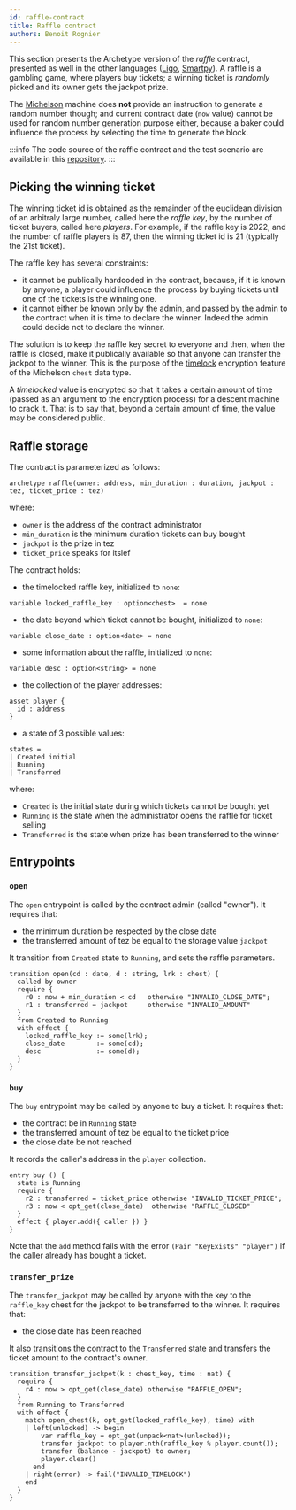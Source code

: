 ```yaml
---
id: raffle-contract
title: Raffle contract
authors: Benoit Rognier
---
```


This section presents the Archetype version of the _raffle_ contract, presented as well in the other languages ([Ligo](/ligo/write-contract-ligo/1-raffle-contract#raffle-smart-contract), [Smartpy](/smartpy/write-contract-smartpy#about-the-raffle-contract)). A raffle is a gambling game, where players buy tickets; a winning ticket is _randomly_ picked and its owner gets the jackpot prize.

The [Michelson](/michelson) machine does **not** provide an instruction to generate a random number though; and current contract date (`now` value) cannot be used for random number generation purpose either, because a baker could influence the process by selecting the time to generate the block.

:::info
The code source of the raffle contract and the test scenario are available in this [repository](https://gitlab.com/completium/archetype-raffle).
:::

## Picking the winning ticket

The winning ticket id is obtained as the remainder of the euclidean division of an arbitraly large number, called here the _raffle key_, by the number of ticket buyers, called here _players_. For example, if the raffle key is 2022, and the number of raffle players is 87, then the winning ticket id is 21 (typically the 21st ticket).

The raffle key has several constraints:
* it cannot be publically hardcoded in the contract, because, if it is known by anyone, a player could influence the process by buying tickets until one of the tickets is the winning one.
* it cannot either be known only by the admin, and passed by the admin to the contract when it is time to declare the winner. Indeed the admin could decide not to declare the winner.

The solution is to keep the raffle key secret to everyone and then, when the raffle is closed, make it publically available so that anyone can transfer the jackpot to the winner. This is the purpose of the [timelock](https://tezos.gitlab.io/alpha/timelock.html?highlight=timelock) encryption feature of the Michelson `chest` data type.

A _timelocked_ value is encrypted so that it takes a certain amount of time (passed as an argument to the encryption process) for a descent machine to crack it. That is to say that, beyond a certain amount of time, the value may be considered public.

## Raffle storage

The contract is parameterized as follows:

```archetype
archetype raffle(owner: address, min_duration : duration, jackpot : tez, ticket_price : tez)
```
where:
* `owner` is the address of the contract administrator
* `min_duration` is the minimum duration tickets can buy bought
* `jackpot` is the prize in tez
* `ticket_price` speaks for itslef

The contract holds:

* the timelocked raffle key, initialized to `none`:
```archetype
variable locked_raffle_key : option<chest>  = none
```
* the date beyond which ticket cannot be bought, initialized to `none`:
```archetype
variable close_date : option<date> = none
```
* some information about the raffle, initialized to `none`:
```archetype
variable desc : option<string> = none
```
* the collection of the player addresses:
```archetype
asset player {
  id : address
}
```
* a state of 3 possible values:
```archetype
states =
| Created initial
| Running
| Transferred
```
where:
* `Created` is the initial state during which tickets cannot be bought yet
* `Running` is the state when the administrator opens the raffle for ticket selling
* `Transferred` is the state when prize has been transferred to the winner

## Entrypoints

### `open`

The `open` entrypoint is called by the contract admin (called "owner"). It requires that:
* the minimum duration be respected by the close date
* the transferred amount of tez be equal to the storage value `jackpot`

It transition from `Created` state to `Running`, and sets the raffle parameters.

```archetype
transition open(cd : date, d : string, lrk : chest) {
  called by owner
  require {
    r0 : now + min_duration < cd   otherwise "INVALID_CLOSE_DATE";
    r1 : transferred = jackpot     otherwise "INVALID_AMOUNT"
  }
  from Created to Running
  with effect {
    locked_raffle_key := some(lrk);
    close_date        := some(cd);
    desc              := some(d);
  }
}
```

### `buy`

The `buy` entrypoint may be called by anyone to buy a ticket. It requires that:
* the contract be in `Running` state
* the transferred amount of tez be equal to the ticket price
* the close date be not reached

It records the caller's address in the `player` collection.

```archetype
entry buy () {
  state is Running
  require {
    r2 : transferred = ticket_price otherwise "INVALID_TICKET_PRICE";
    r3 : now < opt_get(close_date)  otherwise "RAFFLE_CLOSED"
  }
  effect { player.add({ caller }) }
}
```

Note that the `add` method fails with the error `(Pair "KeyExists" "player")` if the caller already has bought a ticket.

### `transfer_prize`

The `transfer_jackpot` may be called by anyone with the key to the `raffle_key` chest for the jackpot to be transferred to the winner. It requires that:
* the close date has been reached

It also transitions the contract to the `Transferred` state and transfers the ticket amount to the contract's owner.

```archetype
transition transfer_jackpot(k : chest_key, time : nat) {
  require {
    r4 : now > opt_get(close_date) otherwise "RAFFLE_OPEN";
  }
  from Running to Transferred
  with effect {
    match open_chest(k, opt_get(locked_raffle_key), time) with
    | left(unlocked) -> begin
        var raffle_key = opt_get(unpack<nat>(unlocked));
        transfer jackpot to player.nth(raffle_key % player.count());
        transfer (balance - jackpot) to owner;
        player.clear()
      end
    | right(error) -> fail("INVALID_TIMELOCK")
    end
  }
}
```

